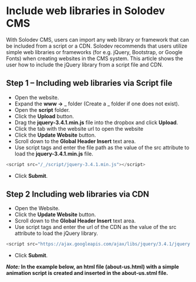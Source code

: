 # Include web libraries in Solodev CMS

With Solodev CMS, users can import any web library or framework that can be included from a script or a CDN. Solodev recommends that users utilize simple web libraries or frameworks (for e.g. jQuery, Bootstrap, or Google Fonts) when creating websites in the CMS system. This article shows the user how to include the jQuery library from a script file and CDN. 


## Step 1 – Including web libraries via Script file

* Open the website. 
* Expand the **www ->** _ folder (Create a _ folder if one does not exist).
* Open the **script** folder.
* Click the **Upload** button. 
* Drag the **jquery-3.4.1.min.js** file into the dropbox and click **Upload**.
* Click the tab with the website url to open the website
* Click the **Update Website** button.
* Scroll down to the **Global Header Insert** text area.
* Use script tags and enter the file path as the value of the src attribute to load the **jquery-3.4.1.min.js** file.
```js
<script src="/_/script/jquery-3.4.1.min.js"></script>
```
* Click **Submit**.

## Step 2 Including web libraries via CDN

* Open the Website.
* Click the **Update Website** button.
* Scroll down to the **Global Header Insert** text area.
* Use script tags and enter the url of the CDN as the value of the src attribute to load the jQuery library.
```js
<script src="https://ajax.googleapis.com/ajax/libs/jquery/3.4.1/jquery.min.js"></script>
``` 
* Click **Submit**. 

***Note:* In the example below, an html file (about-us.html) with a simple animation script is created and inserted in the about-us.stml file.**
